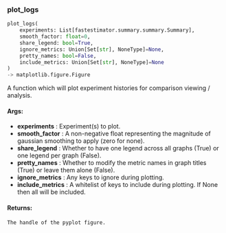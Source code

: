 

### plot_logs
```python
plot_logs(
	experiments: List[fastestimator.summary.summary.Summary],
	smooth_factor: float=0,
	share_legend: bool=True,
	ignore_metrics: Union[Set[str], NoneType]=None,
	pretty_names: bool=False,
	include_metrics: Union[Set[str], NoneType]=None
)
-> matplotlib.figure.Figure
```
A function which will plot experiment histories for comparison viewing / analysis.


#### Args:

* **experiments** :  Experiment(s) to plot.
* **smooth_factor** :  A non-negative float representing the magnitude of gaussian smoothing to apply (zero for none).
* **share_legend** :  Whether to have one legend across all graphs (True) or one legend per graph (False).
* **pretty_names** :  Whether to modify the metric names in graph titles (True) or leave them alone (False).
* **ignore_metrics** :  Any keys to ignore during plotting.
* **include_metrics** :  A whitelist of keys to include during plotting. If None then all will be included.

#### Returns:
    The handle of the pyplot figure.